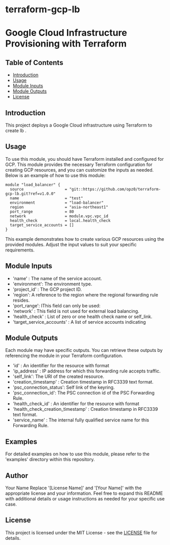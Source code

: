 # terraform-gcp-lb
# Google Cloud Infrastructure Provisioning with Terraform
## Table of Contents

- [Introduction](#introduction)
- [Usage](#usage)
- [Module Inputs](#module-inputs)
- [Module Outputs](#module-outputs)
- [License](#license)

## Introduction
This project deploys a Google Cloud infrastructure using Terraform to create lb .
## Usage
To use this module, you should have Terraform installed and configured for GCP. This module provides the necessary Terraform configuration for creating GCP resources, and you can customize the inputs as needed. Below is an example of how to use this module:

```hcl
module "load_balancer" {
  source                  = "git::https://github.com/opz0/terraform-gcp-lb.git?ref=v1.0.0"
  name                    = "test"
  environment             = "load-balancer"
  region                  = "asia-northeast1"
  port_range              = 80
  network                 = module.vpc.vpc_id
  health_check            = local.health_check
  target_service_accounts = []
}
```
This example demonstrates how to create various GCP resources using the provided modules. Adjust the input values to suit your specific requirements.

## Module Inputs

- 'name'  : The name of the service account.
- 'environment': The environment type.
- 'project_id' : The GCP project ID.
- 'region': A reference to the region where the regional forwarding rule resides.
- 'port_range': IThis field can only be used:
- 'network' : This field is not used for external load balancing.
- 'health_check' : List of zero or one health check name or self_link.
- 'target_service_accounts' : A list of service accounts indicating

## Module Outputs
Each module may have specific outputs. You can retrieve these outputs by referencing the module in your Terraform configuration.

- 'id' : An identifier for the resource with format
- 'ip_address' : IP address for which this forwarding rule accepts traffic.
- 'self_link': The URI of the created resource.
- 'creation_timestamp' : Creation timestamp in RFC3339 text format.
- 'psc_connection_status': Self link of the keyring.
- 'psc_connection_id': The PSC connection id of the PSC Forwarding Rule.
- 'health_check_id' : An identifier for the resource with format
- 'health_check_creation_timestamp' :  Creation timestamp in RFC3339 text format.
- 'service_name' : The internal fully qualified service name for this Forwarding Rule.

## Examples
For detailed examples on how to use this module, please refer to the 'examples' directory within this repository.

## Author
Your Name Replace '[License Name]' and '[Your Name]' with the appropriate license and your information. Feel free to expand this README with additional details or usage instructions as needed for your specific use case.

## License
This project is licensed under the MIT License - see the [LICENSE](https://github.com/opz0/terraform-gcp-lb/blob/readme/LICENSE) file for details.
